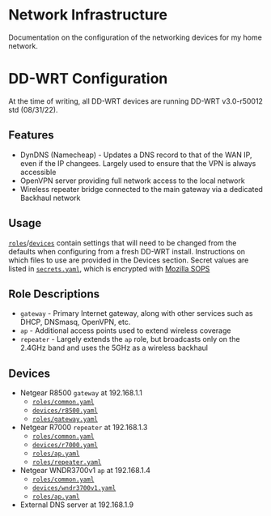 # Network Infrastructure
Documentation on the configuration of the networking devices for my home network.

# DD-WRT Configuration
At the time of writing, all DD-WRT devices are running DD-WRT v3.0-r50012 std (08/31/22).

## Features
 - DynDNS (Namecheap) - Updates a DNS record to that of the WAN IP, even if the IP changees. Largely used to ensure that the VPN is always accessible
 - OpenVPN server providing full network access to the local network
 - Wireless repeater bridge connected to the main gateway via a dedicated Backhaul network

## Usage
[`roles`](roles)/[`devices`](devices) contain settings that will need to be changed from the defaults when configuring from a fresh DD-WRT install. Instructions on which files to use are provided in the Devices section. Secret values are listed in [`secrets.yaml`](secrets.yaml), which is encrypted with [Mozilla SOPS](https://github.com/mozilla/sops)

## Role Descriptions
- `gateway` - Primary Internet gateway, along with other services such as DHCP, DNSmasq, OpenVPN, etc.
- `ap` - Additional access points used to extend wireless coverage
- `repeater` - Largely extends the `ap` role, but broadcasts only on the 2.4GHz band and uses the 5GHz as a wireless backhaul

## Devices
- Netgear R8500 `gateway` at 192.168.1.1
  - [`roles/common.yaml`](roles/common.yaml)
  - [`devices/r8500.yaml`](devices/r8500.yaml)
  - [`roles/gateway.yaml`](roles/gateway.yaml)
- Netgear R7000 `repeater` at 192.168.1.3
  - [`roles/common.yaml`](roles/common.yaml)
  - [`devices/r7000.yaml`](devices/r7000.yaml)
  - [`roles/ap.yaml`](roles/ap.yaml)
  - [`roles/repeater.yaml`](roles/repeater.yaml)
- Netgear WNDR3700v1 `ap` at 192.168.1.4
  - [`roles/common.yaml`](roles/common.yaml)
  - [`devices/wndr3700v1.yaml`](devices/wndr3700v1.yaml)
  - [`roles/ap.yaml`](roles/ap.yaml)
- External DNS server at 192.168.1.9
